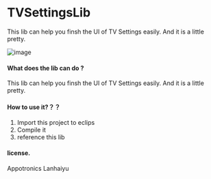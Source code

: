 # TVSettingsLib
This lib can help you finsh the UI of TV Settings easily. And it is a little pretty.

![image](https://github.com/lanhaiyu0214/TVSettingsLib/blob/master/Entry-1.png)

#### What does the lib can do ?
This lib can help you finsh the UI of TV Settings easily. And it is a little pretty.

#### How to use it?？？
   1. Import this project to eclips
   2. Compile it 
   3. reference this lib
#### license.
Appotronics Lanhaiyu
